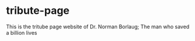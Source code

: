 # tribute-page
This is the tritube page website of Dr. Norman Borlaug; The man who saved a billion lives
